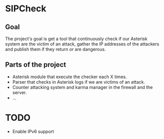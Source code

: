 <h1>SIPCheck</h1>

<h2>Goal</h2>
The project's goal is get a tool that continuously check if our Asterisk system are the victim of an attack,
gather the IP addresses of the attackers and publish them if they return or are dangerous.

<h2>Parts of the project</h2>
<ul>
    <li>Asterisk module that execute the checker each X times.</li>
    <li>Parser that checks in Asterisk logs if we are victims of an attack.</li>
    <li>Counter attacking system and karma manager in the firewall and the server.</li>
    <li>...</li>
</ul>

# TODO
*  Enable IPv6 support
